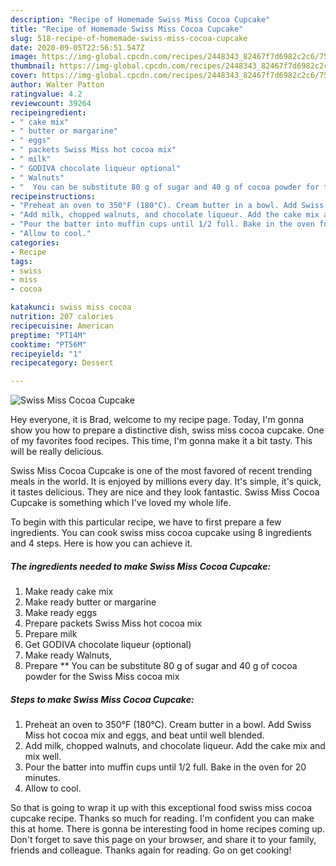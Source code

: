 ```yaml
---
description: "Recipe of Homemade Swiss Miss Cocoa Cupcake"
title: "Recipe of Homemade Swiss Miss Cocoa Cupcake"
slug: 518-recipe-of-homemade-swiss-miss-cocoa-cupcake
date: 2020-09-05T22:56:51.547Z
image: https://img-global.cpcdn.com/recipes/2448343_82467f7d6982c2c6/751x532cq70/swiss-miss-cocoa-cupcake-recipe-main-photo.jpg
thumbnail: https://img-global.cpcdn.com/recipes/2448343_82467f7d6982c2c6/751x532cq70/swiss-miss-cocoa-cupcake-recipe-main-photo.jpg
cover: https://img-global.cpcdn.com/recipes/2448343_82467f7d6982c2c6/751x532cq70/swiss-miss-cocoa-cupcake-recipe-main-photo.jpg
author: Walter Patton
ratingvalue: 4.2
reviewcount: 39264
recipeingredient:
- " cake mix"
- " butter or margarine"
- " eggs"
- " packets Swiss Miss hot cocoa mix"
- " milk"
- " GODIVA chocolate liqueur optional"
- " Walnuts"
- "  You can be substitute 80 g of sugar and 40 g of cocoa powder for the Swiss Miss cocoa mix"
recipeinstructions:
- "Preheat an oven to 350°F (180°C). Cream butter in a bowl. Add Swiss Miss hot cocoa mix and eggs, and beat until well blended."
- "Add milk, chopped walnuts, and chocolate liqueur. Add the cake mix and mix well."
- "Pour the batter into muffin cups until 1/2 full. Bake in the oven for 20 minutes."
- "Allow to cool."
categories:
- Recipe
tags:
- swiss
- miss
- cocoa

katakunci: swiss miss cocoa 
nutrition: 207 calories
recipecuisine: American
preptime: "PT14M"
cooktime: "PT56M"
recipeyield: "1"
recipecategory: Dessert

---
```



![Swiss Miss Cocoa Cupcake](https://img-global.cpcdn.com/recipes/2448343_82467f7d6982c2c6/751x532cq70/swiss-miss-cocoa-cupcake-recipe-main-photo.jpg)

Hey everyone, it is Brad, welcome to my recipe page. Today, I'm gonna show you how to prepare a distinctive dish, swiss miss cocoa cupcake. One of my favorites food recipes. This time, I'm gonna make it a bit tasty. This will be really delicious.

Swiss Miss Cocoa Cupcake is one of the most favored of recent trending meals in the world. It is enjoyed by millions every day. It's simple, it's quick, it tastes delicious. They are nice and they look fantastic. Swiss Miss Cocoa Cupcake is something which I've loved my whole life.




To begin with this particular recipe, we have to first prepare a few ingredients. You can cook swiss miss cocoa cupcake using 8 ingredients and 4 steps. Here is how you can achieve it.

<!--inarticleads1-->

##### The ingredients needed to make Swiss Miss Cocoa Cupcake:

1. Make ready  cake mix
1. Make ready  butter or margarine
1. Make ready  eggs
1. Prepare  packets Swiss Miss hot cocoa mix
1. Prepare  milk
1. Get  GODIVA chocolate liqueur (optional)
1. Make ready  Walnuts,
1. Prepare  ** You can be substitute 80 g of sugar and 40 g of cocoa powder for the Swiss Miss cocoa mix




<!--inarticleads2-->

##### Steps to make Swiss Miss Cocoa Cupcake:

1. Preheat an oven to 350°F (180°C). Cream butter in a bowl. Add Swiss Miss hot cocoa mix and eggs, and beat until well blended.
1. Add milk, chopped walnuts, and chocolate liqueur. Add the cake mix and mix well.
1. Pour the batter into muffin cups until 1/2 full. Bake in the oven for 20 minutes.
1. Allow to cool.




So that is going to wrap it up with this exceptional food swiss miss cocoa cupcake recipe. Thanks so much for reading. I'm confident you can make this at home. There is gonna be interesting food in home recipes coming up. Don't forget to save this page on your browser, and share it to your family, friends and colleague. Thanks again for reading. Go on get cooking!
